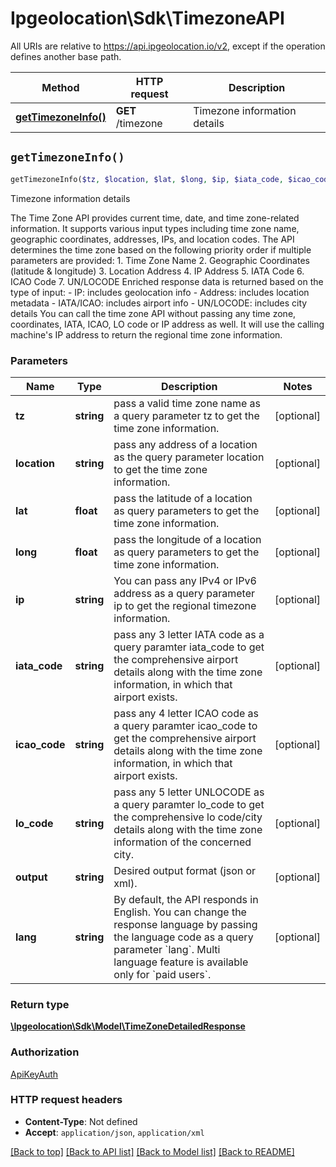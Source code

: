 # Ipgeolocation\Sdk\TimezoneAPI

All URIs are relative to https://api.ipgeolocation.io/v2, except if the operation defines another base path.

| Method | HTTP request | Description |
| ------------- | ------------- | ------------- |
| [**getTimezoneInfo()**](TimezoneAPI.md#getTimezoneInfo) | **GET** /timezone | Timezone information details |


## `getTimezoneInfo()`

```php
getTimezoneInfo($tz, $location, $lat, $long, $ip, $iata_code, $icao_code, $lo_code, $output, $lang): \Ipgeolocation\Sdk\\Model\TimeZoneDetailedResponse
```

Timezone information details

The Time Zone API provides current time, date, and time zone-related information. It supports various input types including time zone name, geographic coordinates, addresses, IPs, and location codes.  The API determines the time zone based on the following priority order if multiple parameters are provided:   1. Time Zone Name   2. Geographic Coordinates (latitude & longitude)   3. Location Address   4. IP Address   5. IATA Code   6. ICAO Code   7. UN/LOCODE  Enriched response data is returned based on the type of input: - IP: includes geolocation info - Address: includes location metadata - IATA/ICAO: includes airport info - UN/LOCODE: includes city details  You can call the time zone API without passing any time zone, coordinates, IATA, ICAO, LO code or IP address as well. It will use the calling machine's IP address to return the regional time zone information.

### Parameters

| Name | Type | Description  | Notes |
| ------------- | ------------- | ------------- | ------------- |
| **tz** | **string**| pass a valid time zone name as a query parameter tz to get the time zone information. | [optional] |
| **location** | **string**| pass any address of a location as the query parameter location to get the time zone information. | [optional] |
| **lat** | **float**| pass the latitude of a location as query parameters to get the time zone information. | [optional] |
| **long** | **float**| pass the longitude of a location as query parameters to get the time zone information. | [optional] |
| **ip** | **string**| You can pass any IPv4 or IPv6 address as a query parameter ip to get the regional timezone information. | [optional] |
| **iata_code** | **string**| pass any 3 letter IATA code as a query paramter iata_code to get the comprehensive airport details along with the time zone information, in which that airport exists. | [optional] |
| **icao_code** | **string**| pass any 4 letter ICAO code as a query paramter icao_code to get the comprehensive airport details along with the time zone information, in which that airport exists. | [optional] |
| **lo_code** | **string**| pass any 5 letter UNLOCODE as a query paramter lo_code to get the comprehensive lo code/city details along with the time zone information of the concerned city. | [optional] |
| **output** | **string**| Desired output format (json or xml). | [optional] |
| **lang** | **string**| By default, the API responds in English. You can change the response language by passing the language code as a query parameter &#x60;lang&#x60;. Multi language feature is available only for &#x60;paid users&#x60;. | [optional] |

### Return type

[**\Ipgeolocation\Sdk\\Model\TimeZoneDetailedResponse**](../Model/TimeZoneDetailedResponse.md)

### Authorization

[ApiKeyAuth](../../README.md#ApiKeyAuth)

### HTTP request headers

- **Content-Type**: Not defined
- **Accept**: `application/json`, `application/xml`

[[Back to top]](#) [[Back to API list]](../../README.md#endpoints)
[[Back to Model list]](../../README.md#models)
[[Back to README]](../../README.md)
